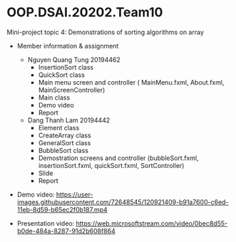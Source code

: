 # OOP.DSAI.20202.Team10

Mini-project topic 4: Demonstrations of sorting algorithms on array

* Member information & assignment
  - Nguyen Quang Tung 20194462
    + InsertionSort class
    + QuickSort class
    +	Main menu screen and controller ( MainMenu.fxml, About.fxml, MainScreenController)
    +	Main class
    + Demo video
    + Report
  - Dang Thanh Lam 20194442
    + Element class
    + CreateArray class
    + GeneralSort class
    + BubbleSort class
    + Demostration screens and controller (bubbleSort.fxml, insertionSort.fxml, quickSort.fxml, SortController)
    + Slide
    + Report
 
* Demo video: https://user-images.githubusercontent.com/72648545/120921409-b91a7600-c6ed-11eb-8d59-b65ec2f0b187.mp4

* Presentation video: https://web.microsoftstream.com/video/0bec8d55-b0de-484a-8287-91d2b608f864
